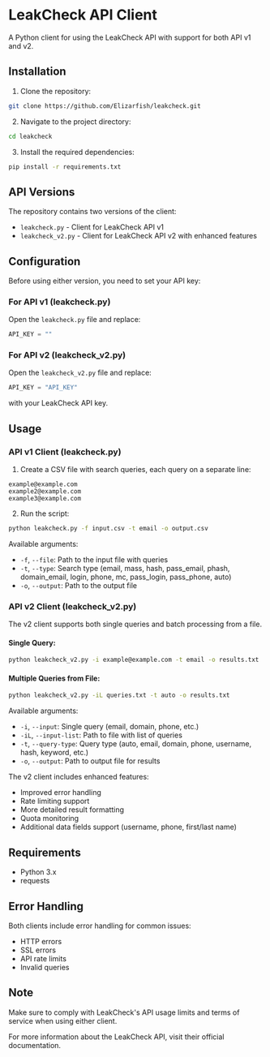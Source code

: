 # LeakCheck API Client

A Python client for using the LeakCheck API with support for both API v1 and v2.

## Installation

1. Clone the repository:
```bash
git clone https://github.com/Elizarfish/leakcheck.git
```

2. Navigate to the project directory:
```bash
cd leakcheck
```

3. Install the required dependencies:
```bash
pip install -r requirements.txt
```

## API Versions

The repository contains two versions of the client:
- `leakcheck.py` - Client for LeakCheck API v1
- `leakcheck_v2.py` - Client for LeakCheck API v2 with enhanced features

## Configuration

Before using either version, you need to set your API key:

### For API v1 (leakcheck.py)
Open the `leakcheck.py` file and replace:
```python
API_KEY = ""
```

### For API v2 (leakcheck_v2.py)
Open the `leakcheck_v2.py` file and replace:
```python
API_KEY = "API_KEY"
```

with your LeakCheck API key.

## Usage

### API v1 Client (leakcheck.py)

1. Create a CSV file with search queries, each query on a separate line:
```
example@example.com
example2@example.com
example3@example.com
```

2. Run the script:
```bash
python leakcheck.py -f input.csv -t email -o output.csv
```

Available arguments:
- `-f`, `--file`: Path to the input file with queries
- `-t`, `--type`: Search type (email, mass, hash, pass_email, phash, domain_email, login, phone, mc, pass_login, pass_phone, auto)
- `-o`, `--output`: Path to the output file

### API v2 Client (leakcheck_v2.py)

The v2 client supports both single queries and batch processing from a file.

#### Single Query:
```bash
python leakcheck_v2.py -i example@example.com -t email -o results.txt
```

#### Multiple Queries from File:
```bash
python leakcheck_v2.py -iL queries.txt -t auto -o results.txt
```

Available arguments:
- `-i`, `--input`: Single query (email, domain, phone, etc.)
- `-iL`, `--input-list`: Path to file with list of queries
- `-t`, `--query-type`: Query type (auto, email, domain, phone, username, hash, keyword, etc.)
- `-o`, `--output`: Path to output file for results

The v2 client includes enhanced features:
- Improved error handling
- Rate limiting support
- More detailed result formatting
- Quota monitoring
- Additional data fields support (username, phone, first/last name)

## Requirements

- Python 3.x
- requests

## Error Handling

Both clients include error handling for common issues:
- HTTP errors
- SSL errors
- API rate limits
- Invalid queries

## Note

Make sure to comply with LeakCheck's API usage limits and terms of service when using either client.

For more information about the LeakCheck API, visit their official documentation.
